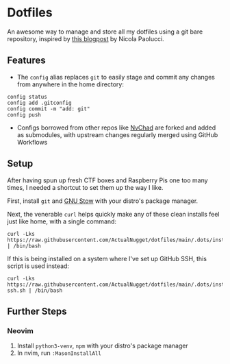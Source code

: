 # Dotfiles
An awesome way to manage and store all my dotfiles using a git bare repository, inspired by [this blogpost](https://www.atlassian.com/git/tutorials/dotfiles) by Nicola Paolucci.

## Features
- The `config` alias replaces `git` to easily stage and commit any changes from anywhere in the home directory:

```
config status
config add .gitconfig
config commit -m "add: git"
config push
```

- Configs borrowed from other repos like [NvChad](https://github.com/NvChad/NvChad) are forked and added as submodules, with upstream changes regularly merged using GitHub Workflows


## Setup

After having spun up fresh CTF boxes and Raspberry Pis one too many times, I needed a shortcut to set them up the way I like. 

First, install `git` and [GNU Stow](https://www.gnu.org/software/stow/) with your distro's package manager. 

Next, the venerable `curl` helps quickly make any of these clean installs feel just like home, with a single command:

    curl -Lks https://raw.githubusercontent.com/ActualNugget/dotfiles/main/.dots/install.sh | /bin/bash


If this is being installed on a system where I've set up GitHub SSH, this script is used instead:

    curl -Lks https://raw.githubusercontent.com/ActualNugget/dotfiles/main/.dots/install-ssh.sh | /bin/bash

## Further Steps
### Neovim
1. Install `python3-venv`, `npm` with your distro's package manager
2. In nvim, run `:MasonInstallAll`

